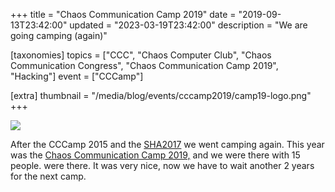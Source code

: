 +++
title = "Chaos Communication Camp 2019"
date = "2019-09-13T23:42:00"
updated = "2023-03-19T23:42:00"
description = "We are going camping (again)"

[taxonomies]
topics = ["CCC", "Chaos Computer Club", "Chaos Communication Congress", "Chaos Communication Camp 2019", "Hacking"]
event = ["CCCamp"]

[extra]
thumbnail = "/media/blog/events/cccamp2019/camp19-logo.png"
+++

![](/media/blog/events/cccamp2019/DSC_0705.jpg)

After the CCCamp 2015 and the [SHA2017](https://www.sha2017.org) we went camping again. This year was
the [Chaos Communication Camp 2019,](https://events.ccc.de/camp/2019/) and we were there with 15 people. were there. It
was very nice, now we have to wait another 2 years for the next camp.

[//]: # (TODO: Add and link to image gallery)
